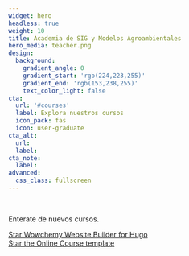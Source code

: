 ```yaml
---
widget: hero
headless: true
weight: 10
title: Academia de SIG y Modelos Agroambientales
hero_media: teacher.png
design:
  background:
    gradient_angle: 0
    gradient_start: 'rgb(224,223,255)'
    gradient_end: 'rgb(153,238,255)'
    text_color_light: false
cta:
  url: '#courses'
  label: Explora nuestros cursos
  icon_pack: fas
  icon: user-graduate
cta_alt:
  url:
  label:
cta_note:
  label:
advanced:
  css_class: fullscreen
---
```


<br>

<!--<Published with the [Wowchemy Website Builder](https://wowchemy.com/) for Hugo.-->

Enterate de nuevos cursos.

<a class="github-button" href="https://github.com/wowchemy/wowchemy-hugo-themes" data-icon="octicon-star" data-size="large" data-show-count="true" aria-label="Star Wowchemy Website Builder for Hugo">Star Wowchemy Website Builder for Hugo</a><br><a class="github-button" href="https://github.com/wowchemy/starter-hugo-online-course" data-icon="octicon-star" data-size="large" data-show-count="true" aria-label="Star the Online Course template">Star the Online Course template</a><script async defer src="https://buttons.github.io/buttons.js"></script>
